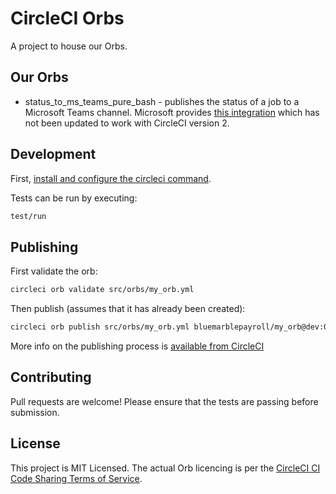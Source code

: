 # CircleCI Orbs

A project to house our Orbs.

## Our Orbs

* status_to_ms_teams_pure_bash - publishes the status of a job to a Microsoft Teams channel. Microsoft provides [this integration](https://appsource.microsoft.com/en-us/product/office/WA104381588?src=Office&tab=Overview) which has not been updated to work with CircleCI version 2.

## Development

First, [install and configure the circleci command](https://circleci.com/docs/2.0/configuration-reference/).

Tests can be run by executing:

```bash
test/run
```

## Publishing

First validate the orb:

```bash
circleci orb validate src/orbs/my_orb.yml
```

Then publish (assumes that it has already been created):

```bash
circleci orb publish src/orbs/my_orb.yml bluemarblepayroll/my_orb@dev:0.0.1
```

More info on the publishing process is [available from CircleCI](https://circleci.com/docs/2.0/creating-orbs/)

## Contributing

Pull requests are welcome! Please ensure that the tests are passing before submission.

## License

This project is MIT Licensed. The actual Orb licencing is per the [CircleCI CI Code Sharing Terms of Service](https://circleci.com/legal/code-sharing-terms/).
